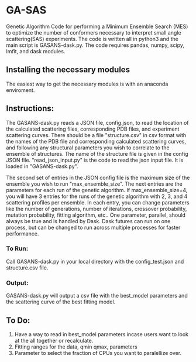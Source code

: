 # GA-SAS
Genetic Algorithm Code for performing a Minimum Ensemble Search (MES) to optimize the number of conformers necessary to interpret small angle scattering(SAS) experiments. The code is written all in python3 and the main script is GASANS-dask.py.
The code requires pandas, numpy, scipy, lmfit, and dask modules. 

## Installing the necessary modules 
The easiest way to get the necessary modules is with an anaconda enviroment. 

## Instructions:
The GASANS-dask.py reads a JSON file, config.json, to read the location of the calculated scattering files, corresponding PDB files, and experiment scattering curves. There should be a file "structure.csv" in csv format with the names of the PDB file and corresponding calculated scattering curves, and following any structural parameters you wish to correlate to the ensemble of structures. The name of the structure file is given in the config JSON file. "read_json_input.py" is the code to read the json input file. It is loaded in "GASANS-dask.py". 

The second set of entries in the JSON config file is the maximum size of the ensemble you wish to run "max_ensemble_size". The next entries are the parameters for each run of the genetic algorithm. If max_ensemble_size=4, you will have 3 entries for the runs of the genetic algorithm with 2, 3, and 4 scattering profiles per ensemble. In each entry, you can change parameters like the number of generations, number of iterations, crossover probability, mutation probability, fitting algorithm, etc.. One parameter, parallel, should always be true and is handled by Dask. Dask futures can run on one process, but can be changed to run across multiple processes for faster performance. 

### To Run:
Call GASANS-dask.py in your local directory with the config_test.json and structure.csv file. 

### Output:
GASANS-dask.py will output a csv file with the best_model parameters and the scattering curve of the best fitting model.  

## To Do:
1. Have a way to read in best_model parameters incase users want to look at the all together or recalculate. 
2. Fitting ranges for the data, qmin qmax, parameters 
3. Parameter to select the fraction of CPUs you want to paralellize over. 
